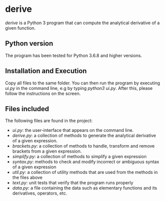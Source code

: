 # derive

*derive* is a Python 3 program that can compute the analytical derivative of a given function.


## Python version

The program has been tested for Python 3.6.8 and higher versions.


## Installation and Execution

Copy all files to the same folder. You can then run the program by executing *ui.py* in the command line, e.g by typing *python3 ui.py*. After this, please follow the instructions on the screen.


## Files included

The following files are found in the project:

* *ui.py*: the user-interface that appears on the command line.
* *derive.py*: a collection of methods to generate the analytical derivative of a given expression.
* *brackets.py*: a collection of methods to handle, transform and remove brackets from a given expression.  
* *simplify.py*: a collection of methods to simplify a given expression
* *syntax.py*: methods to check and modify incorrect or ambiguous syntax of a given expression
* *util.py*: a collection of utility methods that are used from the methods in the files above
* *text.py*: unit tests that verify that the program runs properly
* *data.py*: a file containing the data such as elementary functions and its derivatives, operators, etc. 
